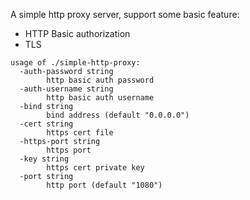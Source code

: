 A simple http proxy server, support some basic feature:
* HTTP Basic authorization
* TLS

```
usage of ./simple-http-proxy:
  -auth-password string
        http basic auth password
  -auth-username string
        http basic auth username
  -bind string
        bind address (default "0.0.0.0")
  -cert string
        https cert file
  -https-port string
        https port
  -key string
        https cert private key
  -port string
        http port (default "1080")

```
